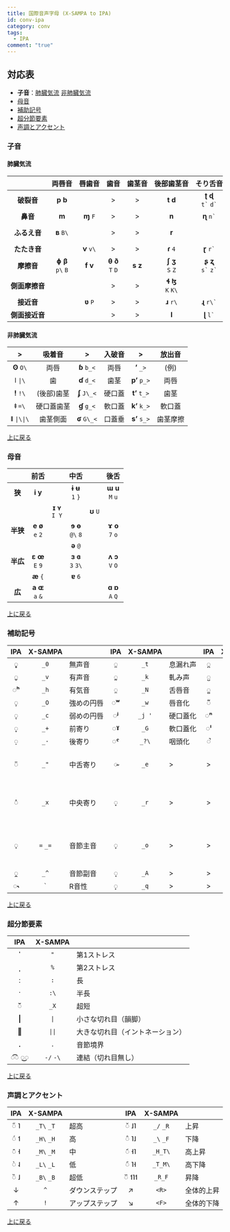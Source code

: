 ```yaml
---
title: 国際音声字母 (X-SAMPA to IPA) 
id: conv-ipa
category: conv
tags:
  - IPA
comment: "true"
---
```

<HLConverter src="/conv/ipa.tsv" />

## 対応表

- **子音**：[肺臓気流](#肺臓気流) [非肺臓気流](#非肺臓気流)
- [母音](#母音)
- [補助記号](#補助記号)
- [超分節要素](#超分節要素)
- [声調とアクセント](#声調とアクセント)

### 子音

#### 肺臓気流

|⁠⁠⁠⁠⁠⁠⁠⁠⁠⁠⁠⁠⁠⁠⁠⁠⁠⁠|両⁠唇⁠音|唇⁠歯⁠音|歯⁠音|歯⁠茎⁠音|後⁠部⁠歯⁠茎⁠音|そ⁠り⁠舌⁠音|硬⁠口⁠蓋⁠音|軟⁠口⁠蓋⁠音|口⁠蓋⁠垂⁠音|咽⁠頭⁠音|声⁠門⁠音| |>|その他|
|:---:|:---:|:---:|:---:|:---:|:---:|:---:|:---:|:---:|:---:|:---:|:---:|:---:|:---:|:---:|
|**破裂音**|**p b**| |>|>|**t d**|**ʈ ɖ**<br>`` t` `` `` d` ``|**c ɟ**<br>`c` `J\` |**k ɡ**|**q ɢ**<br>`q` `G\` | |**ʔ** `?`| |**ʍ w**<br>`W` `w`|両唇軟口蓋接近音|
|**鼻音**|**m**|**ɱ** `F`|>|>|**n**|**ɳ** `` n` ``|**ɲ** `J`|**ŋ** `N`|**ɴ** `N\` | | |^|**ɥ** `H`|両唇硬口蓋接近音|
|**ふるえ音**|**ʙ** `B\` | |>|>|**r**| |**ʀ** `R\` | | | | |^|**ʜ&nbsp;ʢ**<br>`H\`&nbsp;`<\` |喉頭蓋摩擦音|
|**たたき音**| |**ⱱ** `v\`|>|>|**ɾ** `4`|**ɽ** `` r` ``| | | | | |^|**ʡ** `>\` |喉頭蓋破裂音|
|**摩擦音**|**ɸ&nbsp;β**<br>`p\`&nbsp;`B`|**f v**|**θ&nbsp;ð**<br>`T`&nbsp;`D`|**s z**|**ʃ&nbsp;ʒ**<br>`S`&nbsp;`Z`|**ʂ&nbsp;ʐ**<br>`` s` ``&nbsp;`` z` ``|**ç&nbsp;ʝ**<br>`C`&nbsp;`j\`|**x&nbsp;ɣ**<br>`x`&nbsp;`G`|**χ&nbsp;ʁ**<br>`X`&nbsp;`R`|**ħ&nbsp;ʕ**<br>`X\`&nbsp;`?⁠\`|**h&nbsp;ɦ**<br>`h`&nbsp;`h\` |^|**ɕ&nbsp;ʑ**<br>`s\`&nbsp;`z\`|歯茎硬口蓋摩擦音|
|**側面摩擦音**| | |>|>|**ɬ ɮ**<br>`K` `K\`| | | | | | |^|**ɺ** `l\`|歯茎側面はじき音|
|**接近音**| |**ʋ** `P`|>|>|**ɹ** `r\` |**ɻ** `` r\` ``|**j**|**ɰ** `M\`| | | |^|**ɧ** `x\`|無⁠声⁠後⁠部⁠歯⁠茎⁠軟⁠口⁠蓋⁠摩⁠擦⁠音|
|**側⁠面⁠接⁠近⁠音**| | |>|>|**l**|**ɭ** `` l` ``|**ʎ** `L`|**ʟ** `L\`| | | |^|**ɫ** `5`|軟口蓋歯茎側面接近音|

#### 非肺臓気流

|>|吸着音|>|入破音|>|放出音|
|:---:|:---:|:---:|:---:|:---:|:---:|
|**ʘ** `O\`|両唇|**ɓ** `b_<`|両唇|**ʼ** `_>`|(例)|
|**ǀ** `\|\`|歯|**ɗ** `d_<`|歯茎|**pʼ** `p_>`|両唇|
|**ǃ** `!\`|(後部)歯茎|**ʄ** `J\_<`|硬口蓋|**tʼ** `t_>`|歯茎|
|**ǂ** `=\`|硬口蓋歯茎|**ɠ** `g_<`|軟口蓋|**kʼ** `k_>`|軟口蓋|
|**ǁ** `\|\\|\`|歯茎側面|**ʛ** `G\_<`|口蓋垂|**sʼ** `s_>`|歯茎摩擦|

[上に戻る](#対応表)

### 母音

| |前舌| |中舌| |後舌|
|:---:|:---:|:---:|:---:|:---:|:---:|
|**狭**|**i y**| |**ɨ ʉ**<br>`1` `}`| |**ɯ u**<br>`M` `u`|
| | |**ɪ ʏ**<br>`I Y`| |**ʊ** `U`| |
|**半狭**|**e ø**<br>`e` `2`| |**ɘ ɵ**<br>`@\` `8`| |**ɤ o**<br>`7` `o`|
| | | |**ə** `@`| | |
|**半広**|**ɛ œ**<br>`E` `9`| |**ɜ ɞ**<br>`3` `3\`| |**ʌ ɔ**<br>`V` `O`|
| |**æ** `{`| |**ɐ** `6`| | |
|**広**|**a ɶ**<br>`a` `&`| | | |**ɑ ɒ**<br>`A` `Q`|

[上に戻る](#対応表)

### 補助記号

|IPA|X⁠-⁠SAMPA| |IPA|X⁠-⁠SAMPA| |IPA|X⁠-⁠SAMPA| |
|:---:|:---:|:---|:---:|:---:|:---|:---:|:---:|:---|
|**◌̥**|`_0`|無声音|**◌̤**|`_t`|息⁠漏⁠れ⁠声|**◌̪**|`_d`|歯音|
|**◌̬**|`_v`|有声音|**◌̰**|`_k`|軋み声|**◌̺**|`_a`|舌尖音|
|**◌ʰ**|`_h`|有気音|**◌̼**|`_N`|舌唇音|**◌̻**|`_m`|舌端音|
|**◌̹**|`_O`|強⁠め⁠の⁠円⁠唇|**◌ʷ**|`_w`|唇音化|**◌̃**|`~ _~`|鼻音化|
|**◌̜**|`_c`|弱めの円唇|**◌ʲ**|`_j '`|硬口蓋化|**◌ⁿ**|`_n`|鼻⁠腔⁠開⁠放|
|**◌̟**|`_+`|前寄り|**◌ˠ**|`_G`|軟口蓋化|**◌ˡ**|`_l`|側面開放|
|**◌̠**|`_-`|後寄り|**◌ˤ**|`_?\`|咽頭化|**◌̚**|`_}`|内破音|
|**◌̈**|`_"`|中舌寄り|**◌̴**|`_e`|>|>|>|軟口蓋化あるいは咽頭化|
|**◌̽**|`_x`|中央寄り|**◌̝**|`_r`|>|>|>|上寄り, 有声歯茎摩擦音 [ɹ̝]|
|**◌̩**|`=` `_=`|音節主音|**◌̞**|`_o`|>|>|>|下寄り, 有声両唇接近音 [β̞]|
|**◌̯**|`_^`|音節副音|**◌̘**|`_A`|>|>|>|舌根前進|
|**◌˞**|`` ` ``|R音性|**◌̙**|`_q`|>|>|>|舌根後退|

[上に戻る](#対応表)

### 超分節要素

|IPA|X⁠-⁠SAMPA| |
|:---:|:---:|:---|
|**ˈ**|`"`|第1ストレス|
|**ˌ**|`%`|第2ストレス|
|**ː**|`:`|長|
|**ˑ**|`:\`|半長|
|**◌̆**|`_X`|超短|
|**\|**|`\|`|小さな切れ目（韻脚）|
|**‖**|`\|\|`|大きな切れ目（イントネーション）|
|**.**|`.`|音節境界|
|**◌͡◌ ◌͜◌**|`-/` `-\`|連結（切れ目無し）|

[上に戻る](#対応表)

### 声調とアクセント

|IPA|X-SAMPA| |IPA|X-SAMPA| |
|:---:|:---:|:---|:---:|:---:|:---|
|◌̋ ˥|`_T\` `_T`|超高|◌̌ ˩˥|`_/` `_R`|上昇|
|◌́ ˦|`_H\` `_H`|高|◌̂ ˥˩|`_\` `_F`|下降|
|◌̄ ˧|`_M\` `_M`|中|◌᷄ ˧˥|`_H_T\`|高上昇|
|◌̀ ˨|`_L\` `_L`|低|◌᷇ ˥˧|`_T_M\`|高下降|
|◌̏ ˩|`_B\` `_B`|超低|◌᷈ ˦˥˦|`_R_F`|昇降|
|↓|`^`|ダウンステップ|↗|`<R>`|全体的上昇|
|↑|`!`|アップステップ|↘|`<F>`|全体的下降|

[上に戻る](#対応表)
